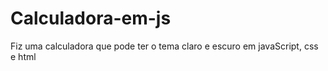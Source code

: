# Calculadora-em-js
Fiz uma calculadora que pode ter o tema claro e escuro em javaScript, css e html
